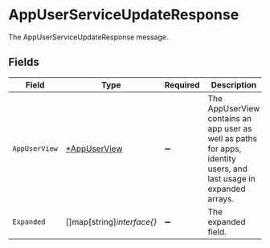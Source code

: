 # AppUserServiceUpdateResponse

The AppUserServiceUpdateResponse message.


## Fields

| Field                                                                                                              | Type                                                                                                               | Required                                                                                                           | Description                                                                                                        |
| ------------------------------------------------------------------------------------------------------------------ | ------------------------------------------------------------------------------------------------------------------ | ------------------------------------------------------------------------------------------------------------------ | ------------------------------------------------------------------------------------------------------------------ |
| `AppUserView`                                                                                                      | [*AppUserView](../../models/shared/appuserview.md)                                                                 | :heavy_minus_sign:                                                                                                 | The AppUserView contains an app user as well as paths for apps, identity users, and last usage in expanded arrays. |
| `Expanded`                                                                                                         | []map[string]*interface{}*                                                                                         | :heavy_minus_sign:                                                                                                 | The expanded field.                                                                                                |